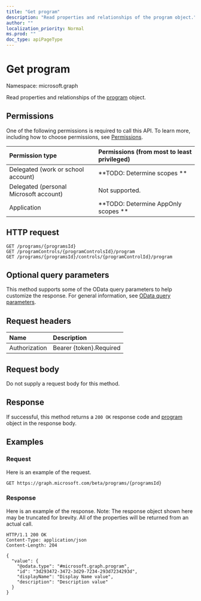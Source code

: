 ```yaml
---
title: "Get program"
description: "Read properties and relationships of the program object."
author: ""
localization_priority: Normal
ms.prod: ""
doc_type: apiPageType
---
```


# Get program

Namespace: microsoft.graph

Read properties and relationships of the [program](../resources/program.md) object.

## Permissions
One of the following permissions is required to call this API. To learn more, including how to choose permissions, see [Permissions](/concepts/permissions-reference.md).

|Permission type|Permissions (from most to least privileged)|
|:---|:---|
|Delegated (work or school account)|**TODO: Determine scopes **|
|Delegated (personal Microsoft account)|Not supported.|
|Application|**TODO: Determine AppOnly scopes **|

## HTTP request
<!-- {
  "blockType": "ignored"
}
-->
``` http
GET /programs/{programsId}
GET /programControls/{programControlsId}/program
GET /programs/{programsId}/controls/{programControlId}/program
```

## Optional query parameters
This method supports some of the OData query parameters to help customize the response. For general information, see [OData query parameters](/graph/query-parameters).

## Request headers
|Name|Description|
|:---|:---|
|Authorization|Bearer {token}.Required|

## Request body
Do not supply a request body for this method.

## Response
If successful, this method returns a `200 OK` response code and [program](../resources/program.md) object in the response body.

## Examples

### Request
Here is an example of the request.
<!-- {
  "blockType": "request",
  "name": "get_program"
}
-->
``` http
GET https://graph.microsoft.com/beta/programs/{programsId}
```

### Response
Here is an example of the response. Note: The response object shown here may be truncated for brevity. All of the properties will be returned from an actual call.
<!-- {
  "blockType": "response",
  "truncated": true,
  "@odata.type": "microsoft.graph.program"
}
-->
``` http
HTTP/1.1 200 OK
Content-Type: application/json
Content-Length: 204

{
  "value": {
    "@odata.type": "#microsoft.graph.program",
    "id": "3d293472-3472-3d29-7234-293d7234293d",
    "displayName": "Display Name value",
    "description": "Description value"
  }
}
```

